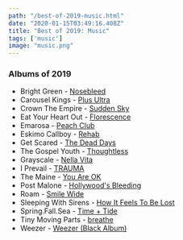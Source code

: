 ```yaml
---
path: "/best-of-2019-music.html"
date: "2020-01-15T03:49:16.408Z"
title: "Best of 2019: Music"
tags: ['music']
image: "music.png"
---
```


### Albums of 2019

* Bright Green - [Nosebleed](https://music.apple.com/us/album/nosebleed-ep/1460063471)
* Carousel Kings - [Plus Ultra](https://music.apple.com/gb/album/plus-ultra/1454813969)
* Crown The Empire - [Sudden Sky](https://music.apple.com/us/album/sudden-sky/1463406623)
* Eat Your Heart Out - [Florescence](https://music.apple.com/us/album/florescence/1458540030)
* Emarosa - [Peach Club](https://music.apple.com/us/album/peach-club/1439380906)
* Eskimo Callboy - [Rehab](https://music.apple.com/ca/album/rehab-bonus-tracks-version/1476708084)
* Get Scared - [The Dead Days](https://music.apple.com/us/album/the-dead-days/1459189070)
* The Gospel Youth - [Thoughtless](https://music.apple.com/us/album/thoughtless-ep/1474165756)
* Grayscale - [Nella Vita](https://music.apple.com/us/album/nella-vita/1469117550)
* I Prevail - [TRAUMA](https://music.apple.com/us/album/trauma/1452693515)
* The Maine - [You Are OK](https://music.apple.com/us/album/you-are-ok/1451377141)
* Post Malone - [Hollywood's Bleeding](https://music.apple.com/us/album/hollywoods-bleeding/1477880265)
* Roam - [Smile Wide](https://music.apple.com/gb/album/smile-wide/1468023906)
* Sleeping With Sirens - [How It Feels To Be Lost](https://music.apple.com/us/album/how-it-feels-to-be-lost/1468968253)
* Spring.Fall.Sea - [Time + Tide](https://music.apple.com/us/album/time-tide/1475641365)
* Tiny Moving Parts - [breathe](https://music.apple.com/us/album/breathe/1465836415)
* Weezer - [Weezer (Black Album)](https://music.apple.com/us/album/weezer-black-album/1442329821)
